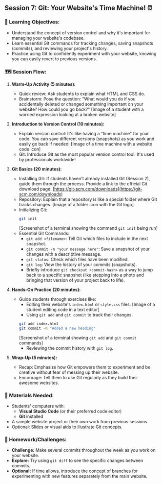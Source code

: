 ## Session 7: Git: Your Website's Time Machine! ⏰

### 🎯 Learning Objectives:

* Understand the concept of version control and why it's important for managing your website's codebase.
* Learn essential Git commands for tracking changes, saving snapshots (commits), and reviewing your project's history.
* Practice using Git to confidently experiment with your website, knowing you can easily revert to previous versions.

### 🗺️ Session Flow:

1. **Warm-Up Activity (5 minutes):**
    * Quick review: Ask students to explain what HTML and CSS do.
    * Brainstorm: Pose the question: "What would you do if you accidentally deleted or changed something important on your website? How could you go back?"
      [Image of a student with a worried expression looking at a broken website]

2. **Introduction to Version Control (10 minutes):**
    * Explain version control: It's like having a "time machine" for your code. You can save different versions (snapshots) as you work and easily go back if needed.
      [Image of a time machine with a website code icon]
    * Git: Introduce Git as the most popular version control tool. It's used by professionals worldwide!

3. **Git Basics (20 minutes):**
    * Installing Git: If students haven't already installed Git (Session 2), guide them through the process. Provide a link to the official Git download page: [https://git-scm.com/downloads](https://git-scm.com/downloads)
    * Repository: Explain that a repository is like a special folder where Git tracks changes.
      [Image of a folder icon with the Git logo]
    * Initializing Git:
      ```bash
      git init
      ```
      [Screenshot of a terminal showing the command `git init` being run]
    * Essential Git Commands:
        * `git add <filename>`: Tell Git which files to include in the next snapshot.
        * `git commit -m "your message here"`: Save a snapshot of your changes with a descriptive message.
        * `git status`: Check which files have been modified.
        * `git log`: View the history of your commits (snapshots).
        *  Briefly introduce `git checkout <commit-hash>` as a way to jump back to a specific snapshot (like stepping into a photo and bringing that version of your project back to life).

4. **Hands-On Practice (20 minutes):**
    * Guide students through exercises like:
        * Editing their website's `index.html` or `style.css` files.
          [Image of a student editing code in a text editor]
        * Using `git add` and `git commit` to track their changes.
      ```bash
      git add index.html
      git commit -m "Added a new heading"
      ```
      [Screenshot of a terminal showing `git add` and `git commit` commands]
        * Reviewing the commit history with `git log`.

5. **Wrap-Up (5 minutes):**
    * Recap: Emphasize how Git empowers them to experiment and be creative without fear of messing up their website.
    * Encourage: Tell them to use Git regularly as they build their awesome websites.

### 🧰 Materials Needed:

* Students' computers with:
    * **Visual Studio Code** (or their preferred code editor)
    * **Git** installed
* A sample website project or their own work from previous sessions.
* Optional: Slides or visual aids to illustrate Git concepts.

### 🎯 Homework/Challenges:

* **Challenge:** Make several commits throughout the week as you work on your website.
* **Explore:** Try using `git diff` to see the specific changes between commits.
* **Optional:** If time allows, introduce the concept of branches for experimenting with new features separately from the main website.
